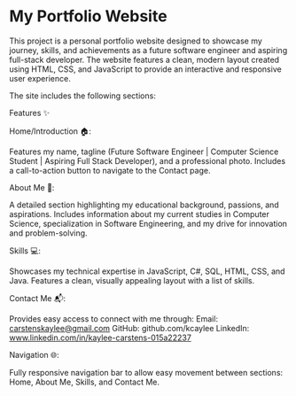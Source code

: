 # My Portfolio Website


This project is a personal portfolio website designed to showcase my journey, skills, and achievements as a future software engineer and aspiring full-stack developer. The website features a clean, modern layout created using HTML, CSS, and JavaScript to provide an interactive and responsive user experience.

The site includes the following sections:

Features ✨

Home/Introduction 🏠:

Features my name, tagline (Future Software Engineer | Computer Science Student | Aspiring Full Stack Developer), and a professional photo.
Includes a call-to-action button to navigate to the Contact page.

About Me 📖:

A detailed section highlighting my educational background, passions, and aspirations.
Includes information about my current studies in Computer Science, specialization in Software Engineering, and my drive for innovation and problem-solving.

Skills 💻:

Showcases my technical expertise in JavaScript, C#, SQL, HTML, CSS, and Java.
Features a clean, visually appealing layout with a list of skills.

Contact Me 📬:

Provides easy access to connect with me through:
Email: carstenskaylee@gmail.com
GitHub: github.com/kcaylee
LinkedIn: www.linkedin.com/in/kaylee-carstens-015a22237

Navigation 🌐:

Fully responsive navigation bar to allow easy movement between sections: Home, About Me, Skills, and Contact Me.
